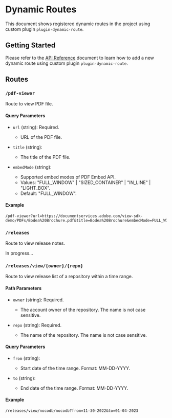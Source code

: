# Dynamic Routes

This document shows registered dynamic routes in the project using custom plugin
`plugin-dynamic-route`.

## Getting Started

Please refer to the [API Reference](./api.md#plugin-dynamic-route) document to
learn how to add a new dynamic route using custom plugin `plugin-dynamic-route`.

## Routes

### `/pdf-viewer`

Route to view PDF file.

#### Query Parameters

- `url` (string): Required.

  - URL of the PDF file.

- `title` (string):

  - The title of the PDF file.

- `embedMode` (string):

  - Supported embed modes of PDF Embed API.
  - Values: "FULL_WINDOW" | "SIZED_CONTAINER" | "IN_LINE" | "LIGHT_BOX".
  - Default: "FULL_WINDOW".

#### Example

```
/pdf-viewer?url=https://documentservices.adobe.com/view-sdk-demo/PDFs/Bodea%20Brochure.pdf&title=Bodea%20Brochure&embedMode=FULL_WINDOW
```

### `/releases`

Route to view release notes.

In progress...

### `/releases/view/{owner}/{repo}`

Route to view release list of a repository within a time range.

#### Path Parameters

- `owner` (string): Required.

  - The account owner of the repository. The name is not case sensitive.

- `repo` (string): Required.

  - The name of the repository. The name is not case sensitive.

#### Query Parameters

- `from` (string):

  - Start date of the time range. Format: MM-DD-YYYY.

- `to` (string):

  - End date of the time range. Format: MM-DD-YYYY.

#### Example

```
/releases/view/nocodb/nocodb?from=11-30-2022&to=01-04-2023
```
